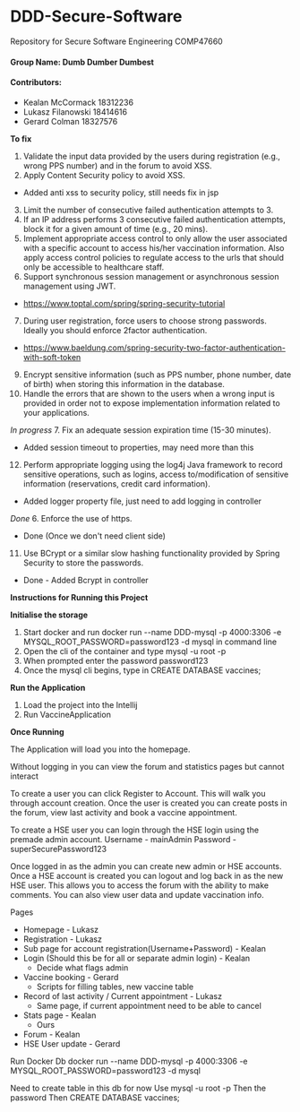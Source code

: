 # DDD-Secure-Software
Repository for Secure Software Engineering COMP47660 

#### Group Name: Dumb Dumber Dumbest

#### Contributors:
- Kealan McCormack 18312236
- Lukasz Filanowski 18414616
- Gerard Colman 18327576

**To fix**

1. Validate the input data provided by the users during registration (e.g., wrong PPS number) and in the forum to avoid XSS.
2. Apply Content Security policy to avoid XSS.
 - Added anti xss to security policy, still needs fix in jsp 
3. Limit the number of consecutive failed authentication attempts to 3.
4. If an IP address performs 3 consecutive failed authentication attempts, block it for a given amount of time (e.g., 20 mins).
5. Implement appropriate access control to only allow the user associated with a specific account to access his/her vaccination information. Also apply access control policies to regulate access to the urls that should only be accessible to healthcare staff.
6. Support synchronous session management or asynchronous session management using JWT.
 - https://www.toptal.com/spring/spring-security-tutorial
7. During user registration, force users to choose strong passwords. Ideally you should enforce 2factor authentication.
 - https://www.baeldung.com/spring-security-two-factor-authentication-with-soft-token
9. Encrypt sensitive information (such as PPS number, phone number, date of birth) when storing this information in the database.
10. Handle the errors that are shown to the users when a wrong input is provided in order not to expose implementation information related to your applications.

*In progress*
7. Fix an adequate session expiration time (15-30 minutes).
- Added session timeout to properties, may need more than this
12. Perform appropriate logging using the log4j Java framework to record sensitive operations, such as logins, access to/modification of sensitive information (reservations, credit card information).
- Added logger property file, just need to add logging in controller


*Done*
6. Enforce the use of https.
- Done (Once we don't need client side)
11. Use BCrypt or a similar slow hashing functionality provided by Spring Security to store the passwords.
- Done - Added Bcrypt in controller


**Instructions for Running this Project**

**Initialise the storage**
 1. Start docker and run docker run --name DDD-mysql -p 4000:3306 -e MYSQL_ROOT_PASSWORD=password123 -d mysql in command line
 2. Open the cli of the container and type mysql -u root -p
 3. When prompted enter the password password123
 4. Once the mysql cli begins, type in CREATE DATABASE vaccines;

**Run the Application**
1. Load the project into the Intellij 
2. Run VaccineApplication 

**Once Running**

The Application will load you into the homepage.

Without logging in you can view the forum and statistics pages but cannot interact

To create a user you can click Register to Account. This will walk you through account creation. 
Once the user is created you can create posts in the forum, view last activity and book a vaccine appointment. 

To create a HSE user you can login through the HSE login using the premade admin account. 
Username - mainAdmin Password - superSecurePassword123

Once logged in as the admin you can create new admin or HSE accounts. 
Once a HSE account is created you can logout and log back in as the new HSE user. 
This allows you to access the forum with the ability to make comments. You can also view user data and update vaccination info. 



Pages
  - Homepage - Lukasz
  - Registration - Lukasz
  - Sub page for account registration(Username+Password) - Kealan
  - Login (Should this be for all or separate admin login) - Kealan
    - Decide what flags admin
  - Vaccine booking - Gerard
    - Scripts for filling tables, new vaccine table
  - Record of last activity / Current appointment - Lukasz
    - Same page, if current appointment need to be able to cancel
  - Stats page - Kealan
    - Ours
  - Forum - Kealan
  - HSE User update - Gerard



Run Docker Db
docker run --name DDD-mysql -p 4000:3306 -e MYSQL_ROOT_PASSWORD=password123 -d mysql

Need to create table in this db for now
Use mysql -u root -p
Then the password
Then CREATE DATABASE vaccines;